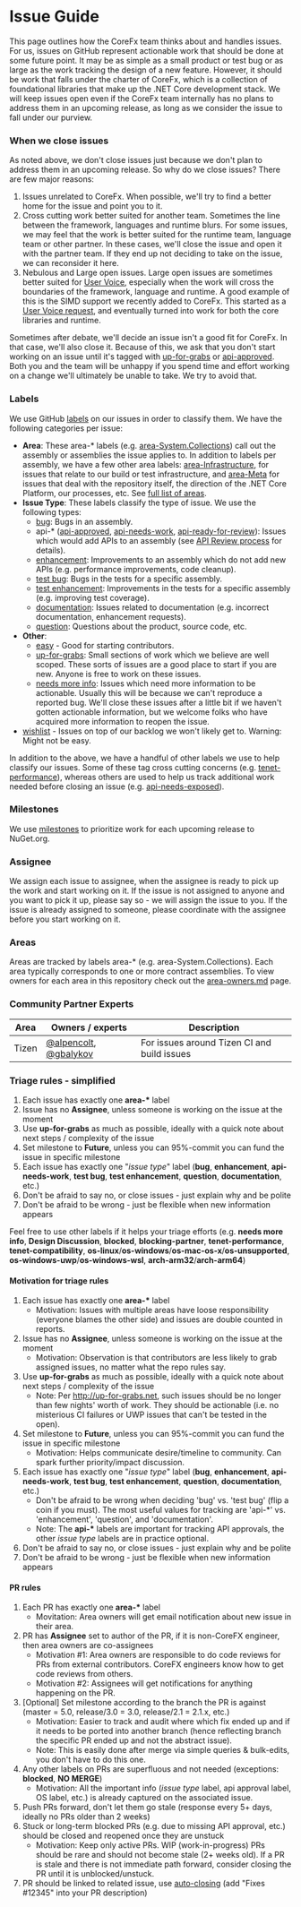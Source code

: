 Issue Guide
===========

This page outlines how the CoreFx team thinks about and handles issues.  For us, issues on GitHub represent actionable work that should be done at some future point.  It may be as simple as a small product or test bug or as large as the work tracking the design of a new feature.  However, it should be work that falls under the charter of CoreFx, which is a collection of foundational libraries that make up the .NET Core development stack.  We will keep issues open even if the CoreFx team internally has no plans to address them in an upcoming release, as long as we consider the issue to fall under our purview.

### When we close issues
As noted above, we don't close issues just because we don't plan to address them in an upcoming release.  So why do we close issues?  There are few major reasons:

1. Issues unrelated to CoreFx.  When possible, we'll try to find a better home for the issue and point you to it.
2. Cross cutting work better suited for another team.  Sometimes the line between the framework, languages and runtime blurs.  For some issues, we may feel that the work is better suited for the runtime team, language team or other partner.  In these cases, we'll close the issue and open it with the partner team.  If they end up not deciding to take on the issue, we can reconsider it here.
3. Nebulous and Large open issues.  Large open issues are sometimes better suited for [User Voice](http://visualstudio.uservoice.com/forums/121579-visual-studio/category/31481--net), especially when the work will cross the boundaries of the framework, language and runtime.  A good example of this is the SIMD support we recently added to CoreFx.  This started as a [User Voice request](https://visualstudio.uservoice.com/forums/121579-visual-studio-2015/suggestions/2212443-c-and-simd), and eventually turned into work for both the core libraries and runtime.

Sometimes after debate, we'll decide an issue isn't a good fit for CoreFx.  In that case, we'll also close it.  Because of this, we ask that you don't start working on an issue until it's tagged with [up-for-grabs](https://github.com/dotnet/runtime/labels/up-for-grabs) or [api-approved](https://github.com/dotnet/runtime/labels/api-approved).  Both you and the team will be unhappy if you spend time and effort working on a change we'll ultimately be unable to take. We try to avoid that.

### Labels
We use GitHub [labels](https://github.com/dotnet/runtime/labels) on our issues in order to classify them.  We have the following categories per issue:
* **Area**: These area-&#42; labels (e.g. [area-System.Collections](https://github.com/dotnet/runtime/labels/area-System.Collections)) call out the assembly or assemblies the issue applies to. In addition to labels per assembly, we have a few other area labels: [area-Infrastructure](https://github.com/dotnet/runtime/labels/area-Infrastructure), for issues that relate to our build or test infrastructure, and [area-Meta](https://github.com/dotnet/runtime/labels/area-Meta) for issues that deal with the repository itself, the direction of the .NET Core Platform, our processes, etc. See [full list of areas](#areas).
* **Issue Type**: These labels classify the type of issue.  We use the following types:
  * [bug](https://github.com/dotnet/runtime/labels/bug): Bugs in an assembly.
  * api-&#42; ([api-approved](https://github.com/dotnet/runtime/labels/api-approved), [api-needs-work](https://github.com/dotnet/runtime/labels/api-needs-work), [api-ready-for-review](https://github.com/dotnet/runtime/labels/api-ready-for-review)): Issues which would add APIs to an assembly (see [API Review process](api-review-process.md) for details).
  * [enhancement](https://github.com/dotnet/runtime/labels/enhancement): Improvements to an assembly which do not add new APIs (e.g. performance improvements, code cleanup).
  * [test bug](https://github.com/dotnet/coruntimerefx/labels/test%20bug): Bugs in the tests for a specific assembly.
  * [test enhancement](https://github.com/dotnet/runtime/labels/test%20enhancement): Improvements in the tests for a specific assembly (e.g. improving test coverage).
  * [documentation](https://github.com/dotnet/runtime/labels/documentation): Issues related to documentation (e.g. incorrect documentation, enhancement requests).
  * [question](https://github.com/dotnet/runtime/labels/question): Questions about the product, source code, etc.
* **Other**:
  * [easy](https://github.com/dotnet/runtime/issues?utf8=%E2%9C%93&q=is%3Aissue%20is%3Aopen%20label%3Aeasy%20no%3Aassignee) - Good for starting contributors.
  * [up-for-grabs](https://github.com/dotnet/runtime/labels/up-for-grabs): Small sections of work which we believe are well scoped.  These sorts of issues are a good place to start if you are new.  Anyone is free to work on these issues.
  * [needs more info](https://github.com/dotnet/runtime/labels/needs%20more%20info): Issues which need more information to be actionable.  Usually this will be because we can't reproduce a reported bug.  We'll close these issues after a little bit if we haven't gotten actionable information, but we welcome folks who have acquired more information to reopen the issue.
 * [wishlist](https://github.com/dotnet/runtime/issues?q=is%3Aissue+is%3Aopen+label%3Awishlist) - Issues on top of our backlog we won't likely get to. Warning: Might not be easy.

In addition to the above, we have a handful of other labels we use to help classify our issues.  Some of these tag cross cutting concerns (e.g. [tenet-performance](https://github.com/dotnet/runtime/labels/tenet-performance)), whereas others are used to help us track additional work needed before closing an issue (e.g. [api-needs-exposed](https://github.com/dotnet/runtime/labels/api-needs-exposed)).

### Milestones
We use [milestones](https://github.com/dotnet/runtime/milestones) to prioritize work for each upcoming release to NuGet.org.

### Assignee
We assign each issue to assignee, when the assignee is ready to pick up the work and start working on it.  If the issue is not assigned to anyone and you want to pick it up, please say so - we will assign the issue to you.  If the issue is already assigned to someone, please coordinate with the assignee before you start working on it.

### Areas
Areas are tracked by labels area-&#42; (e.g. area-System.Collections). Each area typically corresponds to one or more contract assemblies. To view owners for each area in this repository check out the [area-owners.md](https://github.com/dotnet/runtime/blob/master/docs/area-owners.md) page.

### Community Partner Experts

| Area        | Owners / experts | Description |
|-------------|------------------|-------------|
| Tizen | [@alpencolt](https://github.com/alpencolt), [@gbalykov](https://github.com/gbalykov) | For issues around Tizen CI and build issues |

### Triage rules - simplified

1. Each issue has exactly one **area-&#42;** label
1. Issue has no **Assignee**, unless someone is working on the issue at the moment
1. Use **up-for-grabs** as much as possible, ideally with a quick note about next steps / complexity of the issue
1. Set milestone to **Future**, unless you can 95%-commit you can fund the issue in specific milestone
1. Each issue has exactly one "*issue type*" label (**bug**, **enhancement**, **api-needs-work**, **test bug**, **test enhancement**, **question**, **documentation**, etc.)
1. Don't be afraid to say no, or close issues - just explain why and be polite
1. Don't be afraid to be wrong - just be flexible when new information appears

Feel free to use other labels if it helps your triage efforts (e.g. **needs more info**, **Design Discussion**, **blocked**, **blocking-partner**, **tenet-performance**, **tenet-compatibility**, **os-linux**/**os-windows**/**os-mac-os-x**/**os-unsupported**, **os-windows-uwp**/**os-windows-wsl**, **arch-arm32**/**arch-arm64**)

#### Motivation for triage rules

1. Each issue has exactly one **area-\*** label
    * Motivation: Issues with multiple areas have loose responsibility (everyone blames the other side) and issues are double counted in reports.
1. Issue has no **Assignee**, unless someone is working on the issue at the moment
    * Motivation: Observation is that contributors are less likely to grab assigned issues, no matter what the repo rules say.
1. Use **up-for-grabs** as much as possible, ideally with a quick note about next steps / complexity of the issue
    * Note: Per http://up-for-grabs.net, such issues should be no longer than few nights' worth of work. They should be actionable (i.e. no misterious CI failures or UWP issues that can't be tested in the open).
1. Set milestone to **Future**, unless you can 95%-commit you can fund the issue in specific milestone
    * Motivation: Helps communicate desire/timeline to community. Can spark further priority/impact discussion.
1. Each issue has exactly one "*issue type*" label (**bug**, **enhancement**, **api-needs-work**, **test bug**, **test enhancement**, **question**, **documentation**, etc.)
    * Don't be afraid to be wrong when deciding 'bug' vs. 'test bug' (flip a coin if you must). The most useful values for tracking are 'api-&#42;' vs. 'enhancement', 'question', and 'documentation'.
    * Note: The **api-\*** labels are important for tracking API approvals, the other *issue type* labels are in practice optional.
1. Don't be afraid to say no, or close issues - just explain why and be polite
1. Don't be afraid to be wrong - just be flexible when new information appears

#### PR rules

1. Each PR has exactly one **area-\*** label
    * Movitation: Area owners will get email notification about new issue in their area.
1. PR has **Assignee** set to author of the PR, if it is non-CoreFX engineer, then area owners are co-assignees
    * Motivation #1: Area owners are responsible to do code reviews for PRs from external contributors. CoreFX engineers know how to get code reviews from others.
    * Motivation #2: Assignees will get notifications for anything happening on the PR.
1. [Optional] Set milestone according to the branch the PR is against (master = 5.0, release/3.0 = 3.0, release/2.1 = 2.1.x, etc.)
    * Motivation: Easier to track and audit where which fix ended up and if it needs to be ported into another branch (hence reflecting branch the specific PR ended up and not the abstract issue).
    * Note: This is easily done after merge via simple queries & bulk-edits, you don't have to do this one.
1. Any other labels on PRs are superfluous and not needed (exceptions: **blocked**, **NO MERGE**)
    * Motivation: All the important info (*issue type* label, api approval label, OS label, etc.) is already captured on the associated issue.
1. Push PRs forward, don't let them go stale (response every 5+ days, ideally no PRs older than 2 weeks)
1. Stuck or long-term blocked PRs (e.g. due to missing API approval, etc.) should be closed and reopened once they are unstuck
    * Motivation: Keep only active PRs. WIP (work-in-progress) PRs should be rare and should not become stale (2+ weeks old). If a PR is stale and there is not immediate path forward, consider closing the PR until it is unblocked/unstuck.
1. PR should be linked to related issue, use [auto-closing](https://help.github.com/articles/closing-issues-via-commit-messages/) (add "Fixes #12345" into your PR description)
